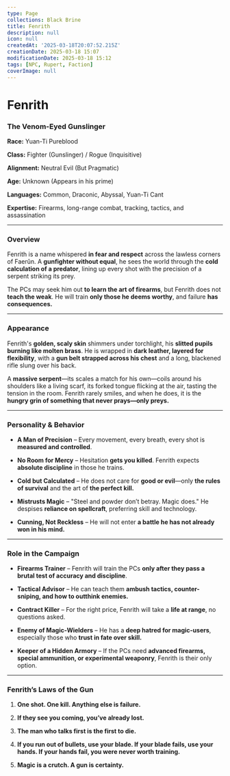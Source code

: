 ```yaml
---
type: Page
collections: Black Brine
title: Fenrith
description: null
icon: null
createdAt: '2025-03-18T20:07:52.215Z'
creationDate: 2025-03-18 15:07
modificationDate: 2025-03-18 15:12
tags: [NPC, Rupert, Faction]
coverImage: null
---
```


# Fenrith

### **The Venom-Eyed Gunslinger**

**Race:** Yuan-Ti Pureblood

**Class:** Fighter (Gunslinger) / Rogue (Inquisitive)

**Alignment:** Neutral Evil (But Pragmatic)

**Age:** Unknown (Appears in his prime)

**Languages:** Common, Draconic, Abyssal, Yuan-Ti Cant

**Expertise:** Firearms, long-range combat, tracking, tactics, and assassination

---

### **Overview**

Fenrith is a name whispered **in fear and respect** across the lawless corners of Faerûn. A **gunfighter without equal**, he sees the world through the **cold calculation of a predator**, lining up every shot with the precision of a serpent striking its prey.

The PCs may seek him out **to learn the art of firearms**, but Fenrith does not **teach the weak**. He will train **only those he deems worthy**, and failure **has consequences.**

---

### **Appearance**

Fenrith's **golden, scaly skin** shimmers under torchlight, his **slitted pupils burning like molten brass**. He is wrapped in **dark leather, layered for flexibility**, with a **gun belt strapped across his chest** and a long, blackened rifle slung over his back.

A **massive serpent**—its scales a match for his own—coils around his shoulders like a living scarf, its forked tongue flicking at the air, tasting the tension in the room. Fenrith rarely smiles, and when he does, it is the **hungry grin of something that never prays—only preys.**

---

### **Personality & Behavior**

- **A Man of Precision** – Every movement, every breath, every shot is **measured and controlled**.

- **No Room for Mercy** – Hesitation **gets you killed**. Fenrith expects **absolute discipline** in those he trains.

- **Cold but Calculated** – He does not care for **good or evil**—only **the rules of survival** and the art of **the perfect kill.**

- **Mistrusts Magic** – "Steel and powder don’t betray. Magic does." He despises **reliance on spellcraft**, preferring skill and technology.

- **Cunning, Not Reckless** – He will not enter **a battle he has not already won in his mind.**

---

### **Role in the Campaign**

- **Firearms Trainer** – Fenrith will train the PCs **only after they pass a brutal test of accuracy and discipline**.

- **Tactical Advisor** – He can teach them **ambush tactics, counter-sniping, and how to outthink enemies.**

- **Contract Killer** – For the right price, Fenrith will take a **life at range**, no questions asked.

- **Enemy of Magic-Wielders** – He has a **deep hatred for magic-users**, especially those who **trust in fate over skill.**

- **Keeper of a Hidden Armory** – If the PCs need **advanced firearms, special ammunition, or experimental weaponry**, Fenrith is their only option.

---

### **Fenrith’s Laws of the Gun**

1. **One shot. One kill. Anything else is failure.**

2. **If they see you coming, you’ve already lost.**

3. **The man who talks first is the first to die.**

4. **If you run out of bullets, use your blade. If your blade fails, use your hands. If your hands fail, you were never worth training.**

5. **Magic is a crutch. A gun is certainty.**

